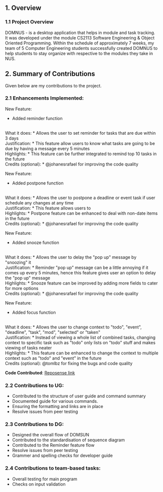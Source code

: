 ## 1. Overview
### 1.1 Project Overview 
DOMNUS - is a desktop application that helps in module and task tracking. It was developed under the module CS2113 Software Engineering & Object Oriented Programming. Within the schedule of approximately 7 weeks, my team of 5 Computer Engineering students successfully created DOMNUS to help students to stay organize with respective to the modules they take in NUS. 

## 2. Summary of Contributions
Given below are my contributions to the project. 

### 2.1 Enhancements Implemented: 

New Feature: 
* Added reminder function
<br> 
What it does:
* Allows the user to set reminder for tasks that are due within 3 days
<br>
Justification:
* This feature allow users to know what tasks are going to be due by having a message every 5 minutes
<br>
Highlights:
* This feature can be further integrated to remind top 10 tasks in the future
<br>
Credits (optional):
* @johanesrafael for improving the code quality
<br>


New Feature: 
* Added postpone function
<br> 
What it does:
* Allows the user to postpone a deadline or event task if user schedule any changes at any time
<br>
Justification:
* This feature allows users to 
<br>
Highlights:
* Postpone feature can be enhanced to deal with non-date items in the future
<br>
Credits (optional):
* @johanesrafael for improving the code quality 
<br>

New Feature: 
* Added snooze function
<br> 
What it does:
* Allows the user to delay the "pop up" message by "snoozing" it
<br>
Justification:
* Reminder "pop up" message can be a little annoying if it comes up every 5 minutes, hence this feature gives user an option to delay the "pop up" message
<br>
Highlights:
* Snooze feature can be improved by adding more fields to cater for more options
<br>
Credits (optional):
* @johanesrafael for improving the code quality
<br>

New Feature: 
* Added focus function
<br> 
What it does:
* Allows the user to change context to "todo", "event", "deadline", "task", "mod", "selected" or "taken"
<br>
Justification:
* Instead of viewing a whole list of combined tasks, changing context to specific task such as "todo" only lists on "todo" stuff and makes viewing of tasks neater
<br>
Highlights:
* This feature can be enhanced to change the context to multiple context such as "todo" and "event" in the future
<br>
Credits (optional): 
@tomlbz for fixing the bugs and code quality
<br>

**Code Contributed**: [Reposense link](https://nus-cs2113-ay2021s1.github.io/tp-dashboard/#breakdown=true&search=&sort=groupTitle&sortWithin=title&since=2020-09-27&timeframe=commit&mergegroup=&groupSelect=groupByRepos&checkedFileTypes=docs~functional-code~test-code~other&tabOpen=true&tabType=authorship&zFR=false&tabAuthor=chuhann&tabRepo=AY2021S1-CS2113-T13-2%2Ftp%5Bmaster%5D&authorshipIsMergeGroup=false&authorshipFileTypes=docs~functional-code)

### 2.2 Contributions to UG:
* Contributed to the structure of user guide and command summary
* Documented guide for various commands.
* Ensuring the formatting and links are in place
* Resolve issues from peer testing

### 2.3 Contributions to DG:
* Designed the overall flow of DOMSUN
* Contributed to the standardisation of sequence diagram
* Contributed to the Reminder feature flow
* Resolve issues from peer testing
* Grammer and spelling checks for developer guide

### 2.4 Contributions to team-based tasks: 
* Overall testing for main program
* Checks on input validation
